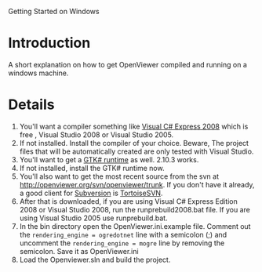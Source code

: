 Getting Started on Windows

# Introduction #

A short explanation on how to get OpenViewer compiled and running on a windows machine.


# Details #

  1. You'll want a compiler something like  [Visual C# Express 2008](http://www.microsoft.com/express/vcsharp/) which is free , Visual Studio 2008 or Visual Studio 2005.
  1. If not installed. Install the compiler of your choice. Beware, The project files that will be automatically created are only tested with Visual Studio.
  1. You'll want to get a [GTK# runtime](http://sourceforge.net/project/showfiles.php?group_id=74626&package_id=223067) as well. 2.10.3 works.
  1. If not installed, install the GTK# runtime now.
  1. You'll also want to get the most recent source from the svn at http://openviewer.org/svn/openviewer/trunk. If you don't have it already, a good client for [Subversion](http://subversion.tigris.org/) is [TortoiseSVN](http://tortoisesvn.net/downloads).
  1. After that is downloaded, if you are using Visual C# Express Edition 2008 or Visual Studio 2008, run the runprebuild2008.bat file. If you are using Visual Studio 2005 use runprebuild.bat.
  1. In the bin directory open the OpenViewer.ini.example file. Comment out the `rendering_engine = ogredotnet` line with a semicolon (;) and uncomment the `rendering_engine = mogre` line by removing the semicolon. Save it as OpenViewer.ini
  1. Load the Openviewer.sln and build the project.
